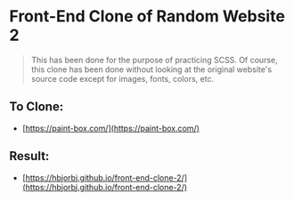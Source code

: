 # Front-End Clone of Random Website 2

> This has been done for the purpose of practicing SCSS.
> Of course, this clone has been done without looking at the original website's source code except for images, fonts, colors, etc.

## To Clone:

- [https://paint-box.com/](https://paint-box.com/)

## Result:

- [https://hbjorbj.github.io/front-end-clone-2/](https://hbjorbj.github.io/front-end-clone-2/)
